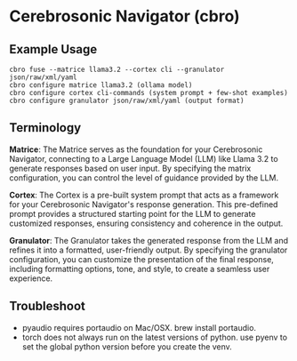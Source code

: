 # Cerebrosonic Navigator (cbro)

## Example Usage

```
cbro fuse --matrice llama3.2 --cortex cli --granulator json/raw/xml/yaml
cbro configure matrice llama3.2 (ollama model)
cbro configure cortex cli-commands (system prompt + few-shot examples)
cbro configure granulator json/raw/xml/yaml (output format)
```

## Terminology
**Matrice**: The Matrice serves as the foundation for your Cerebrosonic 
Navigator, connecting to a Large Language Model (LLM) like Llama 3.2 
to generate responses based on user input. By specifying the matrix 
configuration, you can control the level of guidance provided by the 
LLM.

**Cortex**: The Cortex is a pre-built system prompt that acts as a 
framework for your Cerebrosonic Navigator's response generation. This 
pre-defined prompt provides a structured starting point for the LLM 
to generate customized responses, ensuring consistency and coherence 
in the output.

**Granulator**: The Granulator takes the generated response from the 
LLM and refines it into a formatted, user-friendly output. By 
specifying the granulator configuration, you can customize the 
presentation of the final response, including formatting options, 
tone, and style, to create a seamless user experience.

## Troubleshoot
- pyaudio requires portaudio on Mac/OSX. brew install portaudio.
- torch does not always run on the latest versions of python. use pyenv to set the global python version before you create the venv.